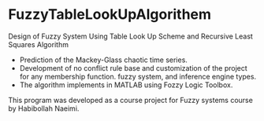 # FuzzyTableLookUpAlgorithem
Design of Fuzzy System Using Table Look Up Scheme and Recursive Least Squares Algorithm
- Prediction of the Mackey-Glass chaotic time series.
- Development of no conflict rule base and customization of the project for any membership function.
fuzzy system, and inference engine types.
- The algorithm implements in MATLAB using Fozzy Logic Toolbox.

This program was developed as a course project for Fuzzy systems course by Habibollah Naeimi.
